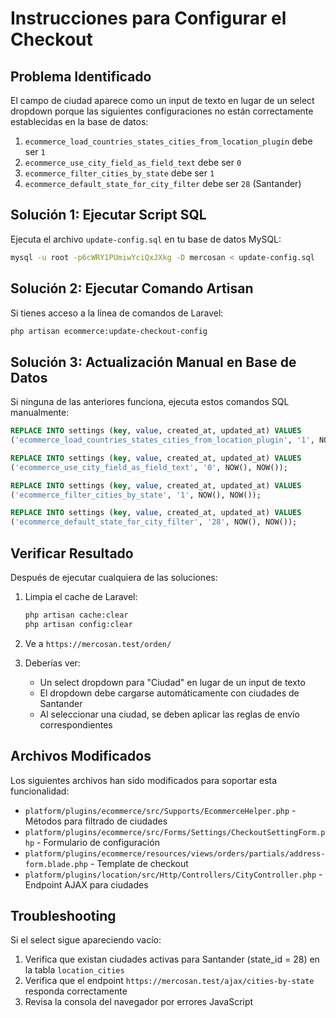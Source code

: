 # Instrucciones para Configurar el Checkout

## Problema Identificado

El campo de ciudad aparece como un input de texto en lugar de un select dropdown porque las siguientes configuraciones no están correctamente establecidas en la base de datos:

1. `ecommerce_load_countries_states_cities_from_location_plugin` debe ser `1`
2. `ecommerce_use_city_field_as_field_text` debe ser `0`
3. `ecommerce_filter_cities_by_state` debe ser `1`
4. `ecommerce_default_state_for_city_filter` debe ser `28` (Santander)

## Solución 1: Ejecutar Script SQL

Ejecuta el archivo `update-config.sql` en tu base de datos MySQL:

```bash
mysql -u root -p6cWRY1PUmiwYciQxJXkg -D mercosan < update-config.sql
```

## Solución 2: Ejecutar Comando Artisan

Si tienes acceso a la línea de comandos de Laravel:

```bash
php artisan ecommerce:update-checkout-config
```

## Solución 3: Actualización Manual en Base de Datos

Si ninguna de las anteriores funciona, ejecuta estos comandos SQL manualmente:

```sql
REPLACE INTO settings (key, value, created_at, updated_at) VALUES 
('ecommerce_load_countries_states_cities_from_location_plugin', '1', NOW(), NOW());

REPLACE INTO settings (key, value, created_at, updated_at) VALUES 
('ecommerce_use_city_field_as_field_text', '0', NOW(), NOW());

REPLACE INTO settings (key, value, created_at, updated_at) VALUES 
('ecommerce_filter_cities_by_state', '1', NOW(), NOW());

REPLACE INTO settings (key, value, created_at, updated_at) VALUES 
('ecommerce_default_state_for_city_filter', '28', NOW(), NOW());
```

## Verificar Resultado

Después de ejecutar cualquiera de las soluciones:

1. Limpia el cache de Laravel:
   ```bash
   php artisan cache:clear
   php artisan config:clear
   ```

2. Ve a `https://mercosan.test/orden/`

3. Deberías ver:
   - Un select dropdown para "Ciudad" en lugar de un input de texto
   - El dropdown debe cargarse automáticamente con ciudades de Santander
   - Al seleccionar una ciudad, se deben aplicar las reglas de envío correspondientes

## Archivos Modificados

Los siguientes archivos han sido modificados para soportar esta funcionalidad:

- `platform/plugins/ecommerce/src/Supports/EcommerceHelper.php` - Métodos para filtrado de ciudades
- `platform/plugins/ecommerce/src/Forms/Settings/CheckoutSettingForm.php` - Formulario de configuración
- `platform/plugins/ecommerce/resources/views/orders/partials/address-form.blade.php` - Template de checkout
- `platform/plugins/location/src/Http/Controllers/CityController.php` - Endpoint AJAX para ciudades

## Troubleshooting

Si el select sigue apareciendo vacío:
1. Verifica que existan ciudades activas para Santander (state_id = 28) en la tabla `location_cities`
2. Verifica que el endpoint `https://mercosan.test/ajax/cities-by-state` responda correctamente
3. Revisa la consola del navegador por errores JavaScript
